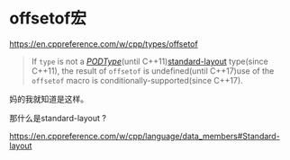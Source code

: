 # offsetof宏

https://en.cppreference.com/w/cpp/types/offsetof

> If `type` is not a [*PODType*](https://en.cppreference.com/w/cpp/named_req/PODType)(until C++11)[standard-layout](https://en.cppreference.com/w/cpp/language/data_members#Standard-layout) type(since C++11), the result of `offsetof` is undefined(until C++17)use of the `offsetof` macro is conditionally-supported(since C++17).

妈的我就知道是这样。

那什么是standard-layout ?

https://en.cppreference.com/w/cpp/language/data_members#Standard-layout

